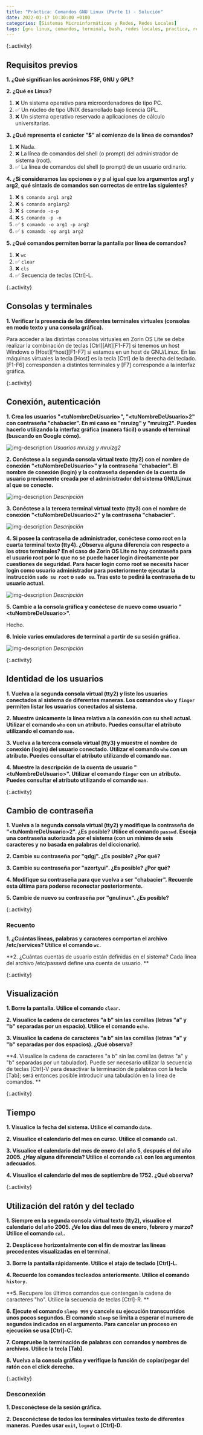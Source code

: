 ```yaml
---
title: "Práctica: Comandos GNU Linux (Parte 1) - Solución"
date: 2022-01-17 10:30:00 +0100
categories: [Sistemas Microinformáticos y Redes, Redes Locales]
tags: [gnu linux, comandos, terminal, bash, redes locales, practica, redes locales, solución]
---
```


{:.activity}
## Requisitos previos

**1. ¿Qué significan los acrónimos FSF, GNU y GPL?**

**2. ¿Qué es Linux?**
    
1. ❌ Un sistema operativo para microordenadores de tipo PC. 
2. ✅ Un núcleo de tipo UNIX desarrollado bajo licencia GPL.
3. ❌ Un sistema operativo reservado a aplicaciones de cálculo universitarias.

**3. ¿Qué representa el carácter "$" al comienzo de la línea de comandos?**
    
1. ❌ Nada.
2. ❌ La línea de comandos del shell (o prompt) del administrador de sistema (root).
3. ✅ La línea de comandos del shell (o prompt) de un usuario ordinario.

**4. ¿Si consideramos las opciones o y p al igual que los argumentos arg1 y arg2, qué sintaxis de comandos son correctas de entre las siguientes?**
    
1. ❌ `$ comando arg1 arg2`
2. ❌ `$ comando arg1arg2`
3. ❌ `$ comando -o-p`
4. ❌ `$ comando -p -o`
5. ✅ `$ comando -o arg1 -p arg2`
6. ✅ `$ comando -op arg1 arg2`

**5. ¿Qué comandos permiten borrar la pantalla por línea de comandos?**
    
1. ❌ `wc`
2. ✅ `clear`
3. ❌ `cls`
4. ✅ Secuencia de teclas [Ctrl]-L.

{:.activity}
## Consolas y terminales

**1. Verificar la presencia de los diferentes terminales virtuales (consolas en modo texto y una consola gráfica).**

Para acceder a las distintas consolas virtuales en Zorin OS Lite se debe realizar la combinación de teclas [Ctrl][Alt][F1-F7] si tenemos un host Windows o [Host][^host][F1-F7] si estamos en un host de GNU/Linux. En las máquinas virtuales la tecla [Host] es la tecla [Ctrl] de la derecha del teclado. [F1-F6] corresponden a distintos terminales y [F7] corresponde a la interfaz gráfica.

{:.activity}
## Conexión, autenticación

**1. Crea los usuarios "\<tuNombreDeUsuario\>", "\<tuNombreDeUsuario\>2" con contraseña "chabacier". En mi caso es "mruizg" y "mruizg2". Puedes hacerlo utilizando la interfaz gráfica (manera fácil) o usando el terminal (buscando en Google cómo).**

![img-description](/assets/img/practica-comandos-1-solucion/3-1.png)
_Usuarios mruizg y mruizg2_

**2. Conéctese a la segunda consola virtual texto (tty2) con el nombre de conexión "\<tuNombreDeUsuario\>" y la contraseña "chabacier". El nombre de conexión (login) y la contraseña dependen de la cuenta de usuario previamente creada por el administrador del sistema GNU/Linux al que se conecte.**

![img-description](/assets/img/practica-comandos-1-solucion/3-2.png)
_Descripción_

**3. Conéctese a la tercera terminal virtual texto (tty3) con el nombre de conexión "\<tuNombreDeUsuario\>2" y la contraseña "chabacier".**

![img-description](/assets/img/practica-comandos-1-solucion/3-3.png)
_Descripción_


**4. Si posee la contraseña de administrador, conéctese como root en la cuarta terminal texto (tty4). ¿Observa alguna diferencia con respecto a los otros terminales? En el caso de Zorin OS Lite no hay contraseña para el usuario root por lo que no se puede hacer login directamente por cuestiones de seguridad. Para hacer login como root se necesita hacer login como usuario administrador para posteriormente ejecutar la instrucción `sudo su root` o `sudo su`. Tras esto te pedirá la contraseña de tu usuario actual.**

![img-description](/assets/img/practica-comandos-1-solucion/3-4.png)
_Descripción_

**5. Cambie a la consola gráfica y conéctese de nuevo como usuario "\<tuNombreDeUsuario\>".**

Hecho.

**6. Inicie varios emuladores de terminal a partir de su sesión gráfica.**

![img-description](/assets/img/practica-comandos-1-solucion/3-6.png)
_Descripción_

{:.activity}
## Identidad de los usuarios


**1. Vuelva a la segunda consola virtual (tty2) y liste los usuarios conectados al sistema de diferentes maneras. Los comandos `who` y `finger` permiten listar los usuarios conectados al sistema.**

**2. Muestre únicamente la línea relativa a la conexión con su shell actual. Utilizar el comando `who` con un atributo. Puedes consultar el atributo utilizando el comando `man`.**

**3. Vuelva a la tercera consola virtual (tty3) y muestre el nombre de conexión (login) del usuario conectado. Utilizar el comando `who` con un atributo. Puedes consultar el atributo utilizando el comando `man`.**

**4. Muestre la descripción de la cuenta de usuario "\<tuNombreDeUsuario\>". Utilizar el comando `finger` con un atributo. Puedes consultar el atributo utilizando el comando `man`.**

{:.activity}
## Cambio de contraseña


**1. Vuelva a la segunda consola virtual (tty2) y modifique la contraseña de "\<tuNombreDeUsuario\>2". ¿Es posible? Utilice el comando `passwd`. Escoja una contraseña autorizada por el sistema (con un mínimo de seis caracteres y no basada en palabras del diccionario).**

**2. Cambie su contraseña por "qdgj". ¿Es posible? ¿Por qué?**

**3. Cambie su contraseña por "azertyui". ¿Es posible? ¿Por qué?**

**4. Modifique su contraseña para que vuelva a ser "chabacier". Recuerde esta última para poderse reconectar posteriormente.**

**5. Cambie de nuevo su contraseña por "gnulinux". ¿Es posible?**

{:.activity}
### Recuento


**1. ¿Cuántas líneas, palabras y caracteres comportan el archivo /etc/services? Utilice el comando `wc`.**

**2. ¿Cuántas cuentas de usuario están definidas en el sistema? Cada línea del archivo /etc/passwd define una cuenta de usuario. **

{:.activity}
## Visualización


**1. Borre la pantalla. Utilice el comando `clear`.**

**2. Visualice la cadena de caracteres "a b" sin las comillas (letras "a" y "b" separadas por un espacio). Utilice el comando `echo`.**

**3. Visualice la cadena de caracteres "a  b" sin las comillas (letras "a" y "b" separadas por dos espacios). ¿Qué observa?**

**4. Visualice la cadena de caracteres "a   b" sin las comillas (letras "a" y "b" separadas por un tabulador). Puede ser necesario utilizar la secuencia de teclas [Ctrl]-V para desactivar la terminación de palabras con la tecla [Tab]; será entonces posible introducir una tabulación en la línea de comandos. **


{:.activity}
## Tiempo


**1. Visualice la fecha del sistema. Utilice el comando `date`.**

**2. Visualice el calendario del mes en curso. Utilice el comando `cal`.**

**3. Visualice el calendario del mes de enero del año 5, después el del año 2005. ¿Hay alguna diferencia? Utilice el comando `cal` con los argumentos adecuados.**

**4. Visualice el calendario del mes de septiembre de 1752. ¿Qué observa?**

{:.activity}
## Utilización del ratón y del teclado


**1. Siempre en la segunda consola virtual texto (tty2), visualice el calendario del año 2005. ¿Ve los días del mes de enero, febrero y marzo? Utilice el comando `cal`.**

**2. Desplácese horizontalmente con el fin de mostrar las líneas precedentes visualizadas en el terminal.**

**3. Borre la pantalla rápidamente. Utilice el atajo de teclado [Ctrl]-L.**

**4. Recuerde los comandos tecleados anteriormente. Utilice el comando `history`.**

**5. Recupere los últimos comandos que contengan la cadena de caracteres "ho". Utilice la secuencia de teclas [Ctrl]-R. **

**6. Ejecute el comando `sleep 999` y cancele su ejecución transcurridos unos pocos segundos. El comando `sleep` se limita a esperar el numero de segundos indicados en el argumento. Para cancelar un proceso en ejecución se usa [Ctrl]-C.**

**7. Compruebe la terminación de palabras con comandos y nombres de archivos. Utilice la tecla [Tab].**

**8. Vuelva a la consola gráfica y verifique la función de copiar/pegar del ratón con el click derecho.**

{:.activity}
### Desconexión


**1. Desconéctese de la sesión gráfica.**

**2. Desconéctese de todos los terminales virtuales texto de diferentes maneras. Puedes usar `exit`, `logout` o [Ctrl]-D.**
